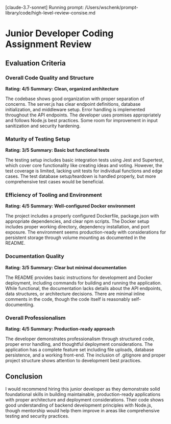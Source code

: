 [claude-3.7-sonnet] Running prompt: /Users/wschenk/prompt-library/code/high-level-review-consise.md
# Junior Developer Coding Assignment Review

## Evaluation Criteria

### Overall Code Quality and Structure
**Rating: 4/5**
**Summary: Clean, organized architecture**

The codebase shows good organization with proper separation of concerns. The server.js has clear endpoint definitions, database initialization, and middleware setup. Error handling is implemented throughout the API endpoints. The developer uses promises appropriately and follows Node.js best practices. Some room for improvement in input sanitization and security hardening.

### Maturity of Testing Setup
**Rating: 3/5**
**Summary: Basic but functional tests**

The testing setup includes basic integration tests using Jest and Supertest, which cover core functionality like creating ideas and voting. However, the test coverage is limited, lacking unit tests for individual functions and edge cases. The test database setup/teardown is handled properly, but more comprehensive test cases would be beneficial.

### Efficiency of Tooling and Environment
**Rating: 4/5**
**Summary: Well-configured Docker environment**

The project includes a properly configured Dockerfile, package.json with appropriate dependencies, and clear npm scripts. The Docker setup includes proper working directory, dependency installation, and port exposure. The environment seems production-ready with considerations for persistent storage through volume mounting as documented in the README.

### Documentation Quality
**Rating: 3/5**
**Summary: Clear but minimal documentation**

The README provides basic instructions for development and Docker deployment, including commands for building and running the application. While functional, the documentation lacks details about the API endpoints, data structures, or architecture decisions. There are minimal inline comments in the code, though the code itself is reasonably self-documenting.

### Overall Professionalism
**Rating: 4/5**
**Summary: Production-ready approach**

The developer demonstrates professionalism through structured code, proper error handling, and thoughtful deployment considerations. The application has a complete feature set including file uploads, database persistence, and a working front-end. The inclusion of .gitignore and proper project structure shows attention to development best practices.

## Conclusion

I would recommend hiring this junior developer as they demonstrate solid foundational skills in building maintainable, production-ready applications with proper architecture and deployment considerations. Their code shows good understanding of backend development principles with Node.js, though mentorship would help them improve in areas like comprehensive testing and security practices.
